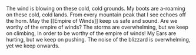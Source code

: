 The wind is blowing on these cold, cold grounds.
My boots are a-roaming on these cold, cold lands.
From every mountain peak that I see echoes off the horn. 
May the [[Empire of Winds]] keep us safe and sound.
Are we worthy of the empire of winds?
The storms are overwhelming, but we keep on climbing, 
In order to be worthy of the empire of winds!
My Ears are hurting, but we keep on pushing.
The noise of the blizzard is overwhelming, yet we keep onwards.
